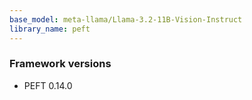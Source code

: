 ```yaml
---
base_model: meta-llama/Llama-3.2-11B-Vision-Instruct
library_name: peft
---
```

### Framework versions

- PEFT 0.14.0